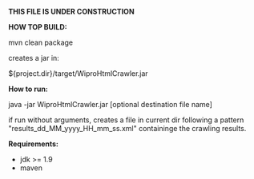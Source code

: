 <b>**THIS FILE IS UNDER CONSTRUCTION**</b>

<b>HOW TOP BUILD:</b>

mvn clean package

creates a jar in:

${project.dir}/target/WiproHtmlCrawler.jar


<b>How to run:</b>

java -jar WiproHtmlCrawler.jar [optional destination file name]

if run without arguments, creates a file in current dir following a pattern "results_dd_MM_yyyy_HH_mm_ss.xml" containinge the crawling results.


<b>Requirements:</b>

* jdk >= 1.9
* maven
